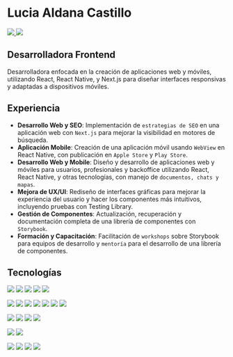 # Lucia Aldana Castillo

<p>
   <a href='https://www.linkedin.com/in/luciaaldanacastillo' target='_blank'>
      <img src='https://img.shields.io/badge/LinkedIn-0077B5?style=flat&logo=linkedin&logoColor=white' />
   </a>
   <a href='https://stackoverflow.com/users/19827435/lucia-aldana' target='_blank'>
      <img src='https://img.shields.io/badge/Stack_Overflow-F58025?style=flat&logo=stack-overflow&logoColor=white' />
   </a>
</p>

## Desarrolladora Frontend

Desarrolladora enfocada en la creación de aplicaciones web y móviles, utilizando React, React Native, y Next.js para diseñar interfaces responsivas y adaptadas a dispositivos móviles.

## Experiencia
- **Desarrollo Web y SEO**: Implementación de `estrategias de SEO` en una aplicación web con `Next.js` para mejorar la visibilidad en motores de búsqueda.
- **Aplicación Mobile**: Creación de una aplicación móvil usando `WebView` en React Native, con publicación en `Apple Store` y `Play Store`.
- **Desarrollo Web y Mobile**: Diseño y desarrollo de aplicaciones web y móviles para usuarios, profesionales y backoffice utilizando React, React Native, y otras tecnologías, con manejo de `documentos, chats y mapas`.
- **Mejora de UX/UI**: Rediseño de interfaces gráficas para mejorar la experiencia del usuario y hacer los componentes más intuitivos, incluyendo pruebas con Testing Library.
- **Gestión de Componentes**: Actualización, recuperación y documentación completa de una librería de componentes con `Storybook`.
- **Formación y Capacitación**: Facilitación de `workshops` sobre Storybook para equipos de desarrollo y `mentoría` para el desarrollo de una librería de componentes.

## Tecnologías

<p>
   <img src="https://img.shields.io/badge/React-61DAFB?style=flat&logo=react&logoColor=white"/>
   <img src="https://img.shields.io/badge/Next.js-000000?style=flat&logo=nextdotjs&logoColor=white"/>
   <img src="https://img.shields.io/badge/React_Native-61DAFB?style=flat&logo=react&logoColor=white"/>
   <img src="https://img.shields.io/badge/JavaScript-F7DF1E?style=flat&logo=javascript&logoColor=black"/>
   <img src="https://img.shields.io/badge/TypeScript-3178C6?style=flat&logo=typescript&logoColor=white"/>
</p>
<p>
   <img src="https://img.shields.io/badge/Storybook-FF4785?style=flat&logo=storybook&logoColor=white"/>
   <img src="https://img.shields.io/badge/Styled_Components-DB7093?style=flat&logo=styled-components&logoColor=white"/>
   <img src="https://img.shields.io/badge/Tailwind_CSS-38B2AC?style=flat&logo=tailwind-css&logoColor=white"/>
   <img src="https://img.shields.io/badge/Material%20UI-0081CB?style=flat&logo=material-ui&logoColor=white"/>
   <img src="https://img.shields.io/badge/Sass-CC6699?style=flat&logo=sass&logoColor=white"/>
   <img src="https://img.shields.io/badge/CSS%20Modules-000000?style=flat&logo=css3&logoColor=white"/>
   <img src="https://img.shields.io/badge/Figma-F24E1E?style=flat&logo=figma&logoColor=white"/>
</p>
<p>
  <img src="https://img.shields.io/badge/I18Next-26A69A?style=flat&logo=i18next&logoColor=white"/>
  <img src="https://img.shields.io/badge/WebView-4285F4?style=flat&logo=googlechrome&logoColor=white"/>
  <img src="https://img.shields.io/badge/Redux-764ABC?style=flat&logo=redux&logoColor=white"/>
  <img src="https://img.shields.io/badge/React%20Hook%20Form-EC5990?style=flat&logo=reacthookform&logoColor=white"/>
</p>
<p>
   <img src="https://img.shields.io/badge/Mapbox-000000?style=flat&logo=mapbox&logoColor=white"/>
   <img src="https://img.shields.io/badge/Leaflet-199900?style=flat&logo=leaflet&logoColor=white"/>
</p>
<p>
   <img src="https://img.shields.io/badge/Node.js-339933?style=flat&logo=nodedotjs&logoColor=white"/>
   <img src="https://img.shields.io/badge/Express-000000?style=flat&logo=express&logoColor=white"/>
   <img src="https://img.shields.io/badge/Firebase-FFCA28?style=flat&logo=firebase&logoColor=white"/>
   <img src="https://img.shields.io/badge/MongoDB-47A248?style=flat&logo=mongodb&logoColor=white"/>
</p>



